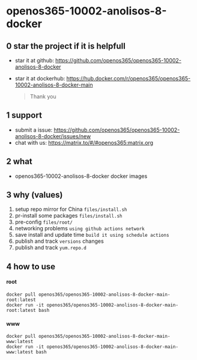 # openos365-10002-anolisos-8-docker

## 0 star the project if it is helpfull

* star it at github: https://github.com/openos365/openos365-10002-anolisos-8-docker
* star it at dockerhub: https://hub.docker.com/r/openos365/openos365-10002-anolisos-8-docker-main

  > Thank you

## 1 support

* submit a issue: https://github.com/openos365/openos365-10002-anolisos-8-docker/issues/new
* chat with us: https://matrix.to/#/#openos365:matrix.org

## 2 what

* openos365-10002-anolisos-8-docker docker images
  
## 3 why (values)

1. setup repo mirror for China `files/install.sh`
1. pr-install some packages `files/install.sh`
1. pre-config `files/root/`
1. networking problems `using github actions network`
1. save install and update time `build it using schedule actions`
1. publish and track `versions` changes
1. publish and track `yum.repo.d`

## 4 how to use

#### root
```
docker pull openos365/openos365-10002-anolisos-8-docker-main-root:latest
docker run -it openos365/openos365-10002-anolisos-8-docker-main-root:latest bash
```
#### www

```
docker pull openos365/openos365-10002-anolisos-8-docker-main-www:latest
docker run -it openos365/openos365-10002-anolisos-8-docker-main-www:latest bash
```
